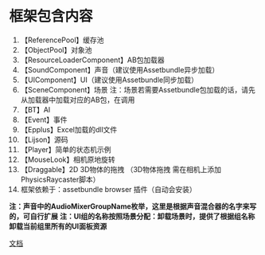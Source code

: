 # 框架包含内容
1. 【ReferencePool】缓存池           
2. 【ObjectPool】对象池
3. 【ResourceLoaderComponent】AB包加载器
4. 【SoundComponent】声音（建议使用Assetbundle异步加载）
6. 【UIComponent】UI（建议使用Assetbundle同步加载）
7. 【SceneComponent】场景 注：场景若需要Assetbundle包加载的话，请先从加载器中加载对应的AB包，在调用
8. 【BT】AI
9. 【Event】事件
10. 【Epplus】Excel加载的dll文件
11. 【Lijson】源码
12. 【Player】简单的状态机示例
13. 【MouseLook】相机原地旋转
14. 【Draggable】2D 3D物体的拖拽 （3D物体拖拽 需在相机上添加PhysicsRaycaster脚本）
15. 框架依赖于：assetbundle browser 插件（自动会安装）

**注：声音中的AudioMixerGroupName枚举，这里是根据声音混合器的名字来写的，可自行扩展**
**注：UI组的名称按照场景分配：卸载场景时，提供了根据组名称卸载当前组里所有的UI面板资源**

[文档](https://www.lirpt.com/index.php/2024/09/06/tool_003/)
